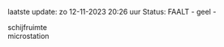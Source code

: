 laatste update: 
zo 12-11-2023 20:26   uur 
Status: FAALT - geel - 
<div class="service Y">schijfruimte</div><div class="service Y">microstation</div>